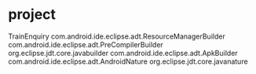 # project
<?xml version="1.0" encoding="UTF-8"?>
<projectDescription>
	<name>TrainEnquiry</name>
	<comment></comment>
	<projects>
	</projects>
	<buildSpec>	
		<buildCommand>
			<name>com.android.ide.eclipse.adt.ResourceManagerBuilder</name>
			<arguments>
			</arguments>
		</buildCommand>
		<buildCommand>
			<name>com.android.ide.eclipse.adt.PreCompilerBuilder</name>
			<arguments>
			</arguments>
		</buildCommand>
		<buildCommand>
			<name>org.eclipse.jdt.core.javabuilder</name>
			<arguments>
			</arguments>
		</buildCommand>
		<buildCommand>
			<name>com.android.ide.eclipse.adt.ApkBuilder</name>
			<arguments>
			</arguments>
		</buildCommand>
	</buildSpec>
	<natures>
		<nature>com.android.ide.eclipse.adt.AndroidNature</nature>
		<nature>org.eclipse.jdt.core.javanature</nature>
	</natures>
</projectDescription>

